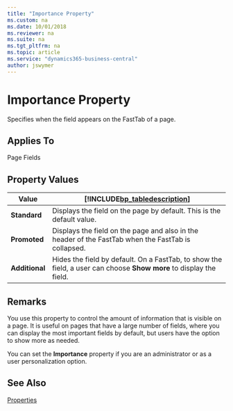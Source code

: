 ```yaml
---
title: "Importance Property"
ms.custom: na
ms.date: 10/01/2018
ms.reviewer: na
ms.suite: na
ms.tgt_pltfrm: na
ms.topic: article
ms.service: "dynamics365-business-central"
author: jswymer
---
```


# Importance Property

Specifies when the field appears on the FastTab of a page.   
  
## Applies To  
 Page Fields  

## Property Values  
  
|Value|[!INCLUDE[bp_tabledescription](../includes/bp_tabledescription_md.md)]|  
|-----------|---------------------------------------|  
|**Standard**|Displays the field on the page by default. This is the default value.|  
|**Promoted**|Displays the field on the page and also in the header of the FastTab when the FastTab is collapsed.|  
|**Additional**|Hides the field by default. On a FastTab, to show the field, a user can choose **Show more** to display the field.|  
  
## Remarks
  
You use this property to control the amount of information that is visible on a page. It is useful on pages that have a large number of fields, where you can display the most important fields by default, but users have the option to show more as needed.  

You can set the **Importance** property if you are an administrator or as a user personalization option.  
  
## See Also  
 [Properties](devenv-properties.md)